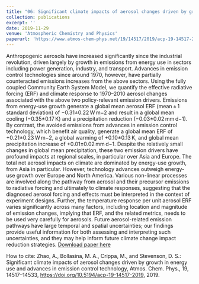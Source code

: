 ```yaml
---
title: "06: Significant climate impacts of aerosol changes driven by growth in energy use and advances in emission control technology"
collection: publications
excerpt: ''
date: 2019-11-29
venue: 'Atmospheric Chemistry and Physics'
paperurl: 'https://www.atmos-chem-phys.net/19/14517/2019/acp-19-14517-2019.html'
---
```

Anthropogenic aerosols have increased significantly since the industrial revolution, driven largely by growth in emissions from energy use in sectors including power generation, industry, and transport. Advances in emission control technologies since around 1970, however, have partially counteracted emissions increases from the above sectors. Using the fully coupled Community Earth System Model, we quantify the effective radiative forcing (ERF) and climate response to 1970–2010 aerosol changes associated with the above two policy-relevant emission drivers. Emissions from energy-use growth generate a global mean aerosol ERF (mean ± 1 standard deviation) of −0.31±0.22 W m−2 and result in a global mean cooling (−0.35±0.17 K) and a precipitation reduction (−0.03±0.02 mm d−1). By contrast, the avoided emissions from advances in emission control technology, which benefit air quality, generate a global mean ERF of +0.21±0.23 W m−2, a global warming of +0.10±0.13 K, and global mean precipitation increase of +0.01±0.02 mm d−1. Despite the relatively small changes in global mean precipitation, these two emission drivers have profound impacts at regional scales, in particular over Asia and Europe. The total net aerosol impacts on climate are dominated by energy-use growth, from Asia in particular. However, technology advances outweigh energy-use growth over Europe and North America. Various non-linear processes are involved along the pathway from aerosol and their precursor emissions to radiative forcing and ultimately to climate responses, suggesting that the diagnosed aerosol forcing and effects must be interpreted in the context of experiment designs. Further, the temperature response per unit aerosol ERF varies significantly across many factors, including location and magnitude of emission changes, implying that ERF, and the related metrics, needs to be used very carefully for aerosols. Future aerosol-related emission pathways have large temporal and spatial uncertainties; our findings provide useful information for both assessing and interpreting such uncertainties, and they may help inform future climate change impact reduction strategies.
[Download paper here](https://www.atmos-chem-phys.net/19/14517/2019/acp-19-14517-2019.html)

How to cite: Zhao, A., Bollasina, M. A., Crippa, M., and Stevenson, D. S.: Significant climate impacts of aerosol changes driven by growth in energy use and advances in emission control technology, Atmos. Chem. Phys., 19, 14517–14533, https://doi.org/10.5194/acp-19-14517-2019, 2019. 
